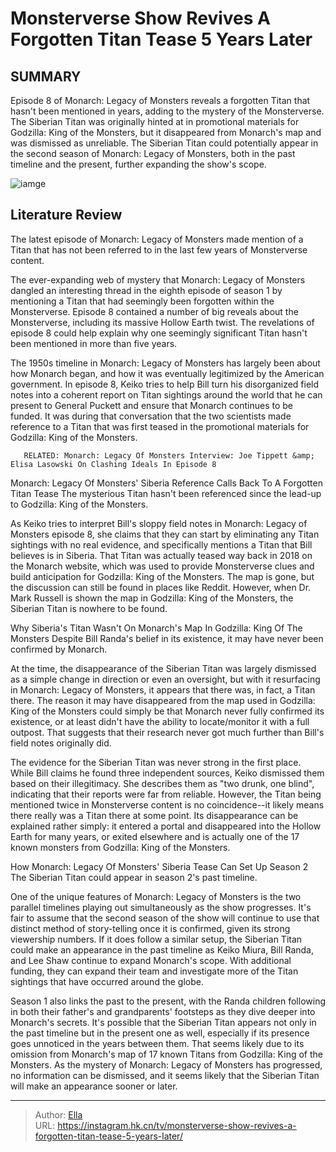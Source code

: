 # Monsterverse Show Revives A Forgotten Titan Tease 5 Years Later


## SUMMARY 



  Episode 8 of Monarch: Legacy of Monsters reveals a forgotten Titan that hasn&#39;t been mentioned in years, adding to the mystery of the Monsterverse.   The Siberian Titan was originally hinted at in promotional materials for Godzilla: King of the Monsters, but it disappeared from Monarch&#39;s map and was dismissed as unreliable.   The Siberian Titan could potentially appear in the second season of Monarch: Legacy of Monsters, both in the past timeline and the present, further expanding the show&#39;s scope.  

![iamge](https://static1.srcdn.com/wordpress/wp-content/uploads/2023/12/screenrant-sandbox-60.jpg)

## Literature Review
The latest episode of Monarch: Legacy of Monsters made mention of a Titan that has not been referred to in the last few years of Monsterverse content.




The ever-expanding web of mystery that Monarch: Legacy of Monsters dangled an interesting thread in the eighth episode of season 1 by mentioning a Titan that had seemingly been forgotten within the Monsterverse. Episode 8 contained a number of big reveals about the Monsterverse, including its massive Hollow Earth twist. The revelations of episode 8 could help explain why one seemingly significant Titan hasn&#39;t been mentioned in more than five years.




The 1950s timeline in Monarch: Legacy of Monsters has largely been about how Monarch began, and how it was eventually legitimized by the American government. In episode 8, Keiko tries to help Bill turn his disorganized field notes into a coherent report on Titan sightings around the world that he can present to General Puckett and ensure that Monarch continues to be funded. It was during that conversation that the two scientists made reference to a Titan that was first teased in the promotional materials for Godzilla: King of the Monsters.

       RELATED: Monarch: Legacy Of Monsters Interview: Joe Tippett &amp; Elisa Lasowski On Clashing Ideals In Episode 8 


 Monarch: Legacy Of Monsters&#39; Siberia Reference Calls Back To A Forgotten Titan Tease 
The mysterious Titan hasn&#39;t been referenced since the lead-up to Godzilla: King of the Monsters.
         

As Keiko tries to interpret Bill&#39;s sloppy field notes in Monarch: Legacy of Monsters episode 8, she claims that they can start by eliminating any Titan sightings with no real evidence, and specifically mentions a Titan that Bill believes is in Siberia. That Titan was actually teased way back in 2018 on the Monarch website, which was used to provide Monsterverse clues and build anticipation for Godzilla: King of the Monsters. The map is gone, but the discussion can still be found in places like Reddit. However, when Dr. Mark Russell is shown the map in Godzilla: King of the Monsters, the Siberian Titan is nowhere to be found.






 Why Siberia&#39;s Titan Wasn&#39;t On Monarch&#39;s Map In Godzilla: King Of The Monsters 
Despite Bill Randa&#39;s belief in its existence, it may have never been confirmed by Monarch.
          

At the time, the disappearance of the Siberian Titan was largely dismissed as a simple change in direction or even an oversight, but with it resurfacing in Monarch: Legacy of Monsters, it appears that there was, in fact, a Titan there. The reason it may have disappeared from the map used in Godzilla: King of the Monsters could simply be that Monarch never fully confirmed its existence, or at least didn&#39;t have the ability to locate/monitor it with a full outpost. That suggests that their research never got much further than Bill&#39;s field notes originally did.

The evidence for the Siberian Titan was never strong in the first place. While Bill claims he found three independent sources, Keiko dismissed them based on their illegitimacy. She describes them as &#34;two drunk, one blind&#34;, indicating that their reports were far from reliable. However, the Titan being mentioned twice in Monsterverse content is no coincidence--it likely means there really was a Titan there at some point. Its disappearance can be explained rather simply: it entered a portal and disappeared into the Hollow Earth for many years, or exited elsewhere and is actually one of the 17 known monsters from Godzilla: King of the Monsters.






 How Monarch: Legacy Of Monsters&#39; Siberia Tease Can Set Up Season 2 
The Siberian Titan could appear in season 2&#39;s past timeline.
          

One of the unique features of Monarch: Legacy of Monsters is the two parallel timelines playing out simultaneously as the show progresses. It&#39;s fair to assume that the second season of the show will continue to use that distinct method of story-telling once it is confirmed, given its strong viewership numbers. If it does follow a similar setup, the Siberian Titan could make an appearance in the past timeline as Keiko Miura, Bill Randa, and Lee Shaw continue to expand Monarch&#39;s scope. With additional funding, they can expand their team and investigate more of the Titan sightings that have occurred around the globe.

Season 1 also links the past to the present, with the Randa children following in both their father&#39;s and grandparents&#39; footsteps as they dive deeper into Monarch&#39;s secrets. It&#39;s possible that the Siberian Titan appears not only in the past timeline but in the present one as well, especially if its presence goes unnoticed in the years between them. That seems likely due to its omission from Monarch&#39;s map of 17 known Titans from Godzilla: King of the Monsters. As the mystery of Monarch: Legacy of Monsters has progressed, no information can be dismissed, and it seems likely that the Siberian Titan will make an appearance sooner or later.






---

> Author: [Ella](https://instagram.hk.cn/)  
> URL: https://instagram.hk.cn/tv/monsterverse-show-revives-a-forgotten-titan-tease-5-years-later/  

